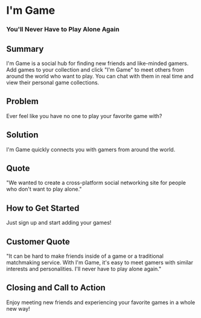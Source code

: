 # I'm Game #

### You'll Never Have to Play Alone Again ###

## Summary ##

  I'm Game is a social hub for finding new friends and like-minded gamers. Add games to your collection and click "I'm Game" to meet others from around the world who want to play. You can chat with them in real time and view their personal game collections.

## Problem ##

  Ever feel like you have no one to play your favorite game with?

## Solution ##

  I'm Game quickly connects you with gamers from around the world.

## Quote ##

  "We wanted to create a cross-platform social networking site for people who don't want to play alone."

## How to Get Started ##

  Just sign up and start adding your games!

## Customer Quote ##

  "It can be hard to make friends inside of a game or a traditional matchmaking service. With I'm Game, it's easy to meet gamers with similar interests and personalities. I'll never have to play alone again."

## Closing and Call to Action ##

  Enjoy meeting new friends and experiencing your favorite games in a whole new way!
